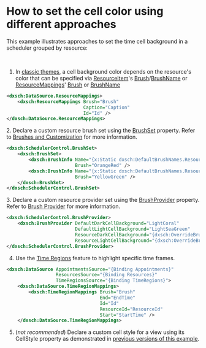 # How to set the cell color using different approaches

This example illustrates approaches to set the time cell background in a scheduler grouped by resource:

<br/>

1. In [classic themes](https://docs.devexpress.com/WPF/400994/controls-and-libraries/scheduler/appearance-customization#classic-themes), a cell background color depends on the resource's color that can be specified via [ResourceItem](https://docs.devexpress.com/WPF/DevExpress.Xpf.Scheduling.ResourceItem)'s [Brush](https://docs.devexpress.com/WPF/DevExpress.Xpf.Scheduling.ResourceItem.Brush)/[BrushName](https://docs.devexpress.com/WPF/DevExpress.Xpf.Scheduling.ResourceItem.BrushName) or [ResourceMappings](https://docs.devexpress.com/WPF/DevExpress.Xpf.Scheduling.ResourceMappings)' [Brush](https://docs.devexpress.com/WPF/DevExpress.Xpf.Scheduling.ResourceMappings.Brush) or [BrushName](https://docs.devexpress.com/WPF/DevExpress.Xpf.Scheduling.ResourceMappings.BrushName)

```xml
<dxsch:DataSource.ResourceMappings>
    <dxsch:ResourceMappings Brush="Brush"
                            Caption="Caption"
                            Id="Id" />
</dxsch:DataSource.ResourceMappings>
```

2. Declare a custom resource brush set using the [BrushSet](https://docs.devexpress.com/WPF/DevExpress.Xpf.Scheduling.SchedulerControl.BrushSet) property. Refer to [Brushes and Customization](https://docs.devexpress.com/WPF/400994/controls-and-libraries/scheduler/appearance-customization#brushes-and-customization) for more information.

```xml
<dxsch:SchedulerControl.BrushSet>
    <dxsch:BrushSet>
        <dxsch:BrushInfo Name="{x:Static dxsch:DefaultBrushNames.Resource1}"
                         Brush="OrangeRed" />
        <dxsch:BrushInfo Name="{x:Static dxsch:DefaultBrushNames.Resource2}"
                         Brush="YellowGreen" />
    </dxsch:BrushSet>
</dxsch:SchedulerControl.BrushSet>
```

3. Declare a custom resource provider set using the [BrushProvider](https://docs.devexpress.com/WPF/DevExpress.Xpf.Scheduling.Common.BrushProvider) property. Refer to [Brush Provider](https://docs.devexpress.com/WPF/400994/controls-and-libraries/scheduler/appearance-customization#brush-provider) for more information.

```xml
<dxsch:SchedulerControl.BrushProvider>
    <dxsch:BrushProvider DefaultDarkCellBackground="LightCoral"                                                
                         DefaultLightCellBackground="LightSeaGreen"                                            
                         ResourceDarkCellBackground="{dxsch:OverrideBrushTransform OverrideBrush=LightGreen}"  
                         ResourceLightCellBackground="{dxsch:OverrideBrushTransform OverrideBrush=LightBlue}"/>
</dxsch:SchedulerControl.BrushProvider>
```

4. Use the [Time Regions](https://docs.devexpress.com/WPF/401378/controls-and-libraries/scheduler/time-regions) feature to highlight specific time frames.

```xml
<dxsch:DataSource AppointmentsSource="{Binding Appointments}"
                  ResourcesSource="{Binding Resources}"
                  TimeRegionsSource="{Binding TimeRegions}">
    <dxsch:DataSource.TimeRegionMappings>
        <dxsch:TimeRegionMappings Brush="Brush"
                                  End="EndTime"
                                  Id="Id"
                                  ResourceId="ResourceId"
                                  Start="StartTime" />
    </dxsch:DataSource.TimeRegionMappings>
```

5. (*not recommended*) Declare a custom cell style for a view using its CellStyle property as demonstrated in [previous versions of this example](https://github.com/DevExpress-Examples/how-to-set-the-cell-color-using-different-approaches-t604609/tree/17.2.3+). 
